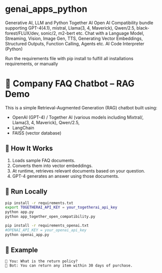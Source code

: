 # genai_apps_python
Generative AI, LLM and Python
Together AI Open AI Compatibility bundle supporting GPT-4(4.1), mistral, Llama(3, 4, Maverick), Qwen/2.5, black-forest/FLUX/dev, sonic/2, m2-bert etc.
Chat with a Language Model, Streaming, Vision, Image Gen, TTS, Generating Vector Embeddings, Structured Outputs, Function Calling, Agents etc.
AI Code Interpreter (Python)

Run the requirements file with pip install to fulfill all installations requirements, or manually

# 📘 Company FAQ Chatbot – RAG Demo

This is a simple Retrieval-Augmented Generation (RAG) chatbot built using:

- OpenAI (GPT-4) / Together AI (various models including Mixtral/, Llama(3, 4, Maverick), Qwen/2.5, 
- LangChain
- FAISS (vector database)

## 🔧 How It Works

1. Loads sample FAQ documents.
2. Converts them into vector embeddings.
3. At runtime, retrieves relevant documents based on your question.
4. GPT-4 generates an answer using those documents.

## 🚀 Run Locally

```bash
pip install -r requirements.txt
export TOGETHERAI_API_KEY = your_togetherai_api_key
python app.py
python app_together_open_compatibility.py

pip install -r requirements_openai.txt
#OPENAI_API_KEY = your_openai_api_key
python openai_app.py
```

## 🧠 Example

```
👤 You: What is the return policy?
🤖 Bot: You can return any item within 30 days of purchase.
```
